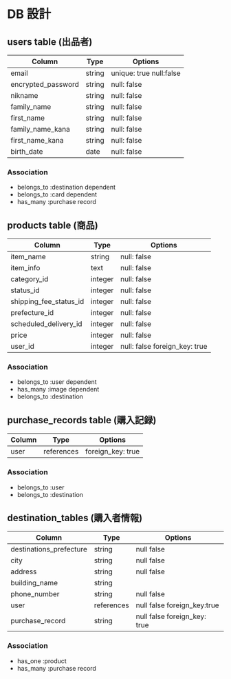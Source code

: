 # DB 設計

## users table (出品者)

| Column             | Type                |Options                    |
|--------------------|---------------------|---------------------------|
| email              | string              | unique: true  null:false  |
| encrypted_password | string              | null: false               |
| nikname            | string              | null: false               |
| family_name        | string              | null: false               |
| first_name         | string              | null: false               |
| family_name_kana   | string              | null: false               |
| first_name_kana    | string              | null: false               |
| birth_date         | date                | null: false               |

### Association

* belongs_to :destination dependent
* belongs_to :card dependent
* has_many :purchase record

## products table (商品)

| Column                 | Type       | Options                        |
|------------------------|------------|--------------------------------|
| item_name              | string     | null: false                    |
| item_info              | text       | null: false                    |
| category_id            | integer    | null: false                    |
| status_id              | integer    | null: false                    |
| shipping_fee_status_id | integer    | null: false                    |
| prefecture_id          | integer    | null: false                    |
| scheduled_delivery_id  | integer    | null: false                    |
| price                  | integer    | null: false                    |
| user_id                | integer    | null: false   foreign_key: true|

### Association

- belongs_to :user dependent
- has_many :image dependent
- belongs_to :destination


 ##  purchase_records table (購入記録) 

| Column      | Type       | Options           |
|-------------|------------|-------------------|
| user        | references | foreign_key: true |

### Association

- belongs_to :user
- belongs_to :destination



## destination_tables (購入者情報) 

|Column                       |Type         |Options                          |
|---------------------------- |-------------|---------------------------------|
| destinations_prefecture     | string      | null false                      |
| city                        | string      | null false                      |
| address                     | string      | null false                      |
| building_name               | string      |                                 |
| phone_number                | string      | null false                      |
| user                        | references  | null false  foreign_key:true    |
| purchase_record             | string      | null false  foreign_key: true   |


### Association
- has_one :product
- has_many :purchase record